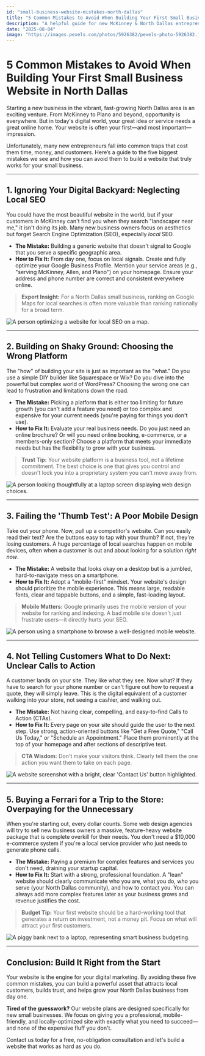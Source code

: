 ```yaml
---
id: "small-business-website-mistakes-north-dallas"
title: "5 Common Mistakes to Avoid When Building Your First Small Business Website in North Dallas"
description: "A helpful guide for new McKinney & North Dallas entrepreneurs on the top 5 website mistakes, from neglecting local SEO to overpaying for services. Learn how to build a site that grows your business."
date: "2025-08-04"
image: "https://images.pexels.com/photos/5926382/pexels-photo-5926382.jpeg"
---
```


# 5 Common Mistakes to Avoid When Building Your First Small Business Website in North Dallas

Starting a new business in the vibrant, fast-growing North Dallas area is an exciting venture. From McKinney to Plano and beyond, opportunity is everywhere. But in today's digital world, your great idea or service needs a great online home. Your website is often your first—and most important—impression.

Unfortunately, many new entrepreneurs fall into common traps that cost them time, money, and customers. Here’s a guide to the five biggest mistakes we see and how you can avoid them to build a website that truly works for your small business.

---

## 1. **Ignoring Your Digital Backyard: Neglecting Local SEO**

You could have the most beautiful website in the world, but if your customers in McKinney can't find you when they search "landscaper near me," it isn't doing its job. Many new business owners focus on aesthetics but forget Search Engine Optimization (SEO), especially *local* SEO.

- **The Mistake:** Building a generic website that doesn't signal to Google that you serve a specific geographic area.
- **How to Fix It:** From day one, focus on local signals. Create and fully optimize your Google Business Profile. Mention your service areas (e.g., "serving McKinney, Allen, and Plano") on your homepage. Ensure your address and phone number are correct and consistent everywhere online.

> **Expert Insight:** For a North Dallas small business, ranking on Google Maps for local searches is often more valuable than ranking nationally for a broad term.

![A person optimizing a website for local SEO on a map.](https://images.pexels.com/photos/6802049/pexels-photo-6802049.jpeg)

---

## 2. **Building on Shaky Ground: Choosing the Wrong Platform**

The "how" of building your site is just as important as the "what." Do you use a simple DIY builder like Squarespace or Wix? Do you dive into the powerful but complex world of WordPress? Choosing the wrong one can lead to frustration and limitations down the road.

- **The Mistake:** Picking a platform that is either too limiting for future growth (you can't add a feature you need) or too complex and expensive for your current needs (you're paying for things you don't use).
- **How to Fix It:** Evaluate your real business needs. Do you just need an online brochure? Or will you need online booking, e-commerce, or a members-only section? Choose a platform that meets your immediate needs but has the flexibility to grow with your business.

> **Trust Tip:** Your website platform is a business tool, not a lifetime commitment. The best choice is one that gives you control and doesn't lock you into a proprietary system you can't move away from.

![A person looking thoughtfully at a laptop screen displaying web design choices.](https://images.pexels.com/photos/326503/pexels-photo-326503.jpeg)

---

## 3. **Failing the 'Thumb Test': A Poor Mobile Design**

Take out your phone. Now, pull up a competitor's website. Can you easily read their text? Are the buttons easy to tap with your thumb? If not, they're losing customers. A huge percentage of local searches happen on mobile devices, often when a customer is out and about looking for a solution *right now*.

- **The Mistake:** A website that looks okay on a desktop but is a jumbled, hard-to-navigate mess on a smartphone.
- **How to Fix It:** Adopt a "mobile-first" mindset. Your website's design should prioritize the mobile experience. This means large, readable fonts, clear and tappable buttons, and a simple, fast-loading layout.

> **Mobile Matters:** Google primarily uses the mobile version of your website for ranking and indexing. A bad mobile site doesn't just frustrate users—it directly hurts your SEO.

![A person using a smartphone to browse a well-designed mobile website.](https://images.pexels.com/photos/4348401/pexels-photo-4348401.jpeg)

---

## 4. **Not Telling Customers What to Do Next: Unclear Calls to Action**

A customer lands on your site. They like what they see. Now what? If they have to search for your phone number or can't figure out how to request a quote, they will simply leave. This is the digital equivalent of a customer walking into your store, not seeing a cashier, and walking out.

- **The Mistake:** Not having clear, compelling, and easy-to-find Calls to Action (CTAs).
- **How to Fix It:** Every page on your site should guide the user to the next step. Use strong, action-oriented buttons like "Get a Free Quote," "Call Us Today," or "Schedule an Appointment." Place them prominently at the top of your homepage and after sections of descriptive text.

> **CTA Wisdom:** Don't make your visitors think. Clearly tell them the one action you want them to take on each page.

![A website screenshot with a bright, clear 'Contact Us' button highlighted.](https://images.pexels.com/photos/38544/imac-apple-mockup-app-38544.jpeg)

---

## 5. **Buying a Ferrari for a Trip to the Store: Overpaying for the Unnecessary**

When you're starting out, every dollar counts. Some web design agencies will try to sell new business owners a massive, feature-heavy website package that is complete overkill for their needs. You don't need a $10,000 e-commerce system if you're a local service provider who just needs to generate phone calls.

- **The Mistake:** Paying a premium for complex features and services you don't need, draining your startup capital.
- **How to Fix It:** Start with a strong, professional foundation. A "lean" website should clearly communicate who you are, what you do, who you serve (your North Dallas community), and how to contact you. You can always add more complex features later as your business grows and revenue justifies the cost.

> **Budget Tip:** Your first website should be a hard-working tool that generates a return on investment, not a money pit. Focus on what will attract your first customers.

![A piggy bank next to a laptop, representing smart business budgeting.](https://images.pexels.com/photos/7947707/pexels-photo-7947707.jpeg)

---

## Conclusion: Build It Right from the Start

Your website is the engine for your digital marketing. By avoiding these five common mistakes, you can build a powerful asset that attracts local customers, builds trust, and helps grow your North Dallas business from day one.

**Tired of the guesswork?** Our website plans are designed specifically for new small businesses. We focus on giving you a professional, mobile-friendly, and locally-optimized site with exactly what you need to succeed—and none of the expensive fluff you don't.

Contact us today for a free, no-obligation consultation and let's build a website that works as hard as you do.
